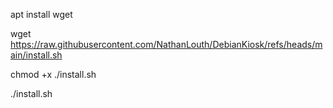 apt install wget

wget https://raw.githubusercontent.com/NathanLouth/DebianKiosk/refs/heads/main/install.sh

chmod +x ./install.sh

./install.sh
